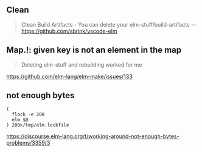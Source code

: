 ## Clean

> Clean Build Artifacts - You can delete your elm-stuff/build-artifacts
> -- https://github.com/sbrink/vscode-elm

## Map.!: given key is not an element in the map

>Deleting elm-stuff and rebuilding worked for me

https://github.com/elm-lang/elm-make/issues/133

## not enough bytes

```
(
  flock -e 200
  elm $@
) 200>/tmp/elm.lockfile
```

https://discourse.elm-lang.org/t/working-around-not-enough-bytes-problems/3359/3

